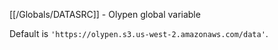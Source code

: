 [[/Globals/DATASRC]] - Olypen global variable


Default is `'https://olypen.s3.us-west-2.amazonaws.com/data'`.
